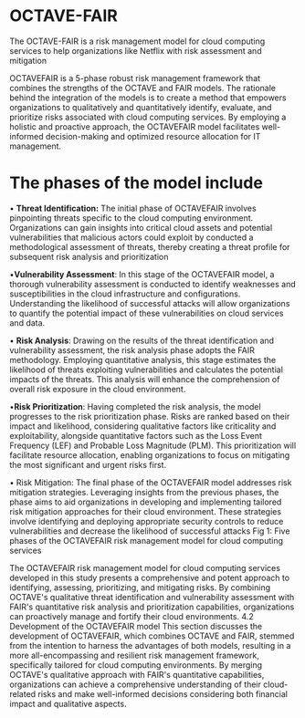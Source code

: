 # OCTAVE-FAIR
The OCTAVE-FAIR is a risk management model for cloud computing services to help organizations like Netflix with risk assessment and mitigation







OCTAVEFAIR is a 5-phase robust risk management framework that combines the strengths of the OCTAVE and FAIR models. The rationale behind the integration of the models is to create a method that empowers organizations to qualitatively and quantitatively identify, evaluate, and prioritize risks associated with cloud computing services. By employing a holistic and proactive approach, the OCTAVEFAIR model facilitates well-informed decision-making and optimized resource allocation for IT management. 

# The phases of the model include
•	**Threat Identification:** The initial phase of OCTAVEFAIR involves pinpointing threats specific to the cloud computing environment. Organizations can gain insights into critical cloud assets and potential vulnerabilities that malicious actors could exploit by conducted a methodological assessment of threats, thereby creating a threat profile for subsequent risk analysis and prioritization

•**Vulnerability Assessment**: In this stage of the OCTAVEFAIR model, a thorough vulnerability assessment is conducted to identify weaknesses and susceptibilities in the cloud infrastructure and configurations. Understanding the likelihood of successful attacks will allow organizations to quantify the potential impact of these vulnerabilities on cloud services and data.

•	**Risk Analysis**: Drawing on the results of the threat identification and vulnerability assessment, the risk analysis phase adopts the FAIR methodology. Employing quantitative analysis, this stage estimates the likelihood of threats exploiting vulnerabilities and calculates the potential impacts of the threats. This analysis will enhance the comprehension of overall risk exposure in the cloud environment.

•**Risk Prioritization**: Having completed the risk analysis, the model progresses to the risk prioritization phase. Risks are ranked based on their impact and likelihood, considering qualitative factors like criticality and exploitability, alongside quantitative factors such as the Loss Event Frequency (LEF) and Probable Loss Magnitude (PLM). This prioritization will facilitate resource allocation, enabling organizations to focus on mitigating the most significant and urgent risks first.

•	Risk Mitigation: The final phase of the OCTAVEFAIR model addresses risk mitigation strategies. Leveraging insights from the previous phases, the phase aims to aid organizations in developing and implementing tailored risk mitigation approaches for their cloud environment. These strategies involve identifying and deploying appropriate security controls to reduce vulnerabilities and decrease the likelihood of successful attacks 
Fig 1: Five phases of the OCTAVEFAIR risk management model for cloud computing services

The OCTAVEFAIR risk management model for cloud computing services developed in this study presents a comprehensive and potent approach to identifying, assessing, prioritizing, and mitigating risks. By combining OCTAVE's qualitative threat identification and vulnerability assessment with FAIR's quantitative risk analysis and prioritization capabilities, organizations can proactively manage and fortify their cloud environments.
4.2 Development of the OCTAVEFAIR model
This section discusses the development of OCTAVEFAIR, which combines OCTAVE and FAIR, stemmed from the intention to harness the advantages of both models, resulting in a more all-encompassing and resilient risk management framework, specifically tailored for cloud computing environments. By merging OCTAVE's qualitative approach with FAIR's quantitative capabilities, organizations can achieve a comprehensive understanding of their cloud-related risks and make well-informed decisions considering both financial impact and qualitative aspects.
